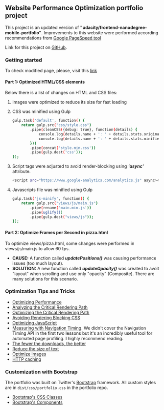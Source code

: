 ## Website Performance Optimization portfolio project

This project is an updated version of **"udacity/frontend-nanodegree-mobile-portfolio"**. Improvements to this website 
 were performed according recommendations from [Google PageSpeed tool](https://developers.google.com/speed/pagespeed/insights/)
 
Link for this project on [GitHub](https://github.com/udacity/frontend-nanodegree-mobile-portfolio).

### Getting started

To check modified page, please, visit this [link](https://agapito78.github.io/frontend-nanodegree-mobile-portfolio/)

#### Part 1: Optimized HTML/CSS elements

Below there is a list of changes on HTML and CSS files:

1. Images were optimized to reduce its size for fast loading
2. CSS was minified using Gulp

    ```bash
    gulp.task('default', function() {
        return gulp.src("css/style.css")
            .pipe(cleanCSS({debug: true}, function(details) {
                console.log(details.name + ': ' + details.stats.originalSize);
                console.log(details.name + ': ' + details.stats.minifiedSize);
            }))
            .pipe(concat('style.min.css'))
            .pipe(gulp.dest('css'));
    });
    ```
   

3. Script tags were adjusted to avoid render-blocking using ***'async'*** attribute.

    ```bash
    <script src="https://www.google-analytics.com/analytics.js" async></script>
     ```
  
4. Javascripts file was minified using Gulp

    ```bash
    gulp.task('js-minify', function() {
        return gulp.src("views/js/main.js")
            .pipe(rename('main.min.js'))
            .pipe(uglify())
            .pipe(gulp.dest("views/js"));
    });
    ```

#### Part 2: Optimize Frames per Second in pizza.html

To optimize views/pizza.html, some changes were performed in views/js/main.js to allow 60 fps. 

* **CAUSE:** A function called ***updatePositions()*** was causing performance issues (too much layout). 
* **SOLUTION:** A new function called ***updateOpacity()*** was created to avoit "layout" when scrolling and use only "opacity" (Composite). There are many solutions for this scenario.

### Optimization Tips and Tricks
* [Optimizing Performance](https://developers.google.com/web/fundamentals/performance/ "web performance")
* [Analyzing the Critical Rendering Path](https://developers.google.com/web/fundamentals/performance/critical-rendering-path/analyzing-crp.html "analyzing crp")
* [Optimizing the Critical Rendering Path](https://developers.google.com/web/fundamentals/performance/critical-rendering-path/optimizing-critical-rendering-path.html "optimize the crp!")
* [Avoiding Rendering Blocking CSS](https://developers.google.com/web/fundamentals/performance/critical-rendering-path/render-blocking-css.html "render blocking css")
* [Optimizing JavaScript](https://developers.google.com/web/fundamentals/performance/critical-rendering-path/adding-interactivity-with-javascript.html "javascript")
* [Measuring with Navigation Timing](https://developers.google.com/web/fundamentals/performance/critical-rendering-path/measure-crp.html "nav timing api"). We didn't cover the Navigation Timing API in the first two lessons but it's an incredibly useful tool for automated page profiling. I highly recommend reading.
* <a href="https://developers.google.com/web/fundamentals/performance/optimizing-content-efficiency/eliminate-downloads.html">The fewer the downloads, the better</a>
* <a href="https://developers.google.com/web/fundamentals/performance/optimizing-content-efficiency/optimize-encoding-and-transfer.html">Reduce the size of text</a>
* <a href="https://developers.google.com/web/fundamentals/performance/optimizing-content-efficiency/image-optimization.html">Optimize images</a>
* <a href="https://developers.google.com/web/fundamentals/performance/optimizing-content-efficiency/http-caching.html">HTTP caching</a>

### Customization with Bootstrap
The portfolio was built on Twitter's <a href="http://getbootstrap.com/">Bootstrap</a> framework. All custom styles are in `dist/css/portfolio.css` in the portfolio repo.

* <a href="http://getbootstrap.com/css/">Bootstrap's CSS Classes</a>
* <a href="http://getbootstrap.com/components/">Bootstrap's Components</a>
